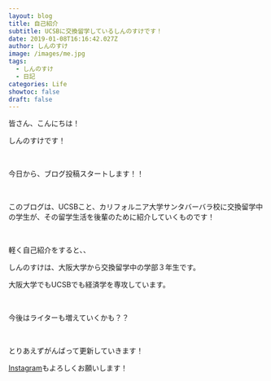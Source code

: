 ```yaml
---
layout: blog
title: 自己紹介
subtitle: UCSBに交換留学しているしんのすけです！
date: 2019-01-08T16:16:42.027Z
author: しんのすけ
image: /images/me.jpg
tags:
  - しんのすけ
  - 日記
categories: Life
showtoc: false
draft: false
---
```

皆さん、こんにちは！

しんのすけです！

<br>

今日から、ブログ投稿スタートします！！

<br>

このブログは、UCSBこと、カリフォルニア大学サンタバーバラ校に交換留学中の学生が、その留学生活を後輩のために紹介していくものです！

<br>

軽く自己紹介をすると、、

しんのすけは、大阪大学から交換留学中の学部３年生です。

大阪大学でもUCSBでも経済学を専攻しています。

<br>

今後はライターも増えていくかも？？

<br>

とりあえずがんばって更新していきます！

[Instagram](https://www.instagram.com/ucsbjapanblog/)もよろしくお願いします！
